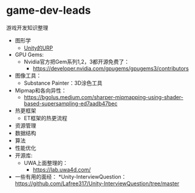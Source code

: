 # game-dev-leads
游戏开发知识整理

* 图形学
    * [Unity的URP](./URP/URP相关.md)
 * GPU Gems:
    * Nvidia官方把Gem系列1,2，3都开源免费了：
      * https://developer.nvidia.com/gpugems/gpugems3/contributors
  * 图像工具：
    * Substance Painter：3D涂色工具
  * Mipmap和各向异性：
    * https://bgolus.medium.com/sharper-mipmapping-using-shader-based-supersampling-ed7aadb47bec 
* 热更框架
    * ET框架的热更流程
* 资源管理
* 数据结构
* 算法
* 性能优化
* 开源库:
  * UWA上面整理的：
    * https://lab.uwa4d.com/
* 一些有用的面经：
  *Unity-InterviewQuestion：  https://github.com/Lafree317/Unity-InterviewQuestion/tree/master

